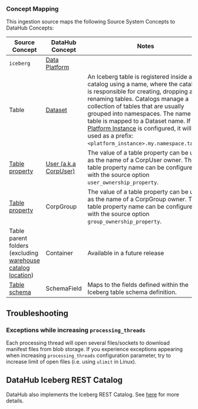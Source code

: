 ### Concept Mapping

<!-- This should be a manual mapping of concepts from the source to the DataHub Metadata Model -->
<!-- Authors should provide as much context as possible about how this mapping was generated, including assumptions made, known shortcuts, & any other caveats -->

This ingestion source maps the following Source System Concepts to DataHub Concepts:

<!-- Remove all unnecessary/irrelevant DataHub Concepts -->

| Source Concept                                                                                                                          | DataHub Concept                                                        | Notes                                                                                                                                                                                                                                                                                                                                                                                                                                           |
| --------------------------------------------------------------------------------------------------------------------------------------- | ---------------------------------------------------------------------- | ----------------------------------------------------------------------------------------------------------------------------------------------------------------------------------------------------------------------------------------------------------------------------------------------------------------------------------------------------------------------------------------------------------------------------------------------- |
| `iceberg`                                                                                                                               | [Data Platform](docs/generated/metamodel/entities/dataPlatform.md)     |                                                                                                                                                                                                                                                                                                                                                                                                                                                 |
| Table                                                                                                                                   | [Dataset](docs/generated/metamodel/entities/dataset.md)                | An Iceberg table is registered inside a catalog using a name, where the catalog is responsible for creating, dropping and renaming tables. Catalogs manage a collection of tables that are usually grouped into namespaces. The name of a table is mapped to a Dataset name. If a [Platform Instance](https://docs.datahub.com/docs/platform-instances/) is configured, it will be used as a prefix: `<platform_instance>.my.namespace.table`. |
| [Table property](https://iceberg.apache.org/docs/latest/configuration/#table-properties)                                                | [User (a.k.a CorpUser)](docs/generated/metamodel/entities/corpuser.md) | The value of a table property can be used as the name of a CorpUser owner. This table property name can be configured with the source option `user_ownership_property`.                                                                                                                                                                                                                                                                         |
| [Table property](https://iceberg.apache.org/docs/latest/configuration/#table-properties)                                                | CorpGroup                                                              | The value of a table property can be used as the name of a CorpGroup owner. This table property name can be configured with the source option `group_ownership_property`.                                                                                                                                                                                                                                                                       |
| Table parent folders (excluding [warehouse catalog location](https://iceberg.apache.org/docs/latest/configuration/#catalog-properties)) | Container                                                              | Available in a future release                                                                                                                                                                                                                                                                                                                                                                                                                   |
| [Table schema](https://iceberg.apache.org/spec/#schemas-and-data-types)                                                                 | SchemaField                                                            | Maps to the fields defined within the Iceberg table schema definition.                                                                                                                                                                                                                                                                                                                                                                          |

## Troubleshooting

### Exceptions while increasing `processing_threads`

Each processing thread will open several files/sockets to download manifest files from blob storage. If you experience
exceptions appearing when increasing `processing_threads` configuration parameter, try to increase limit of open
files (i.e. using `ulimit` in Linux).

## DataHub Iceberg REST Catalog

DataHub also implements the Iceberg REST Catalog. See [here](docs/iceberg-catalog.md) for more details.
